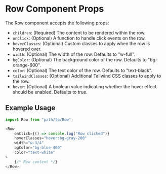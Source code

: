 # Row Component Props

The Row component accepts the following props:

- `children`: (Required) The content to be rendered within the row.
- `onClick`: (Optional) A function to handle click events on the row.
- `hoverClasses`: (Optional) Custom classes to apply when the row is hovered over.
- `width`: (Optional) The width of the row. Defaults to "w-full".
- `bgColor`: (Optional) The background color of the row. Defaults to "bg-orange-600".
- `color`: (Optional) The text color of the row. Defaults to "text-black".
- `tailwindClasses`: (Optional) Additional Tailwind CSS classes to apply to the row.
- `hover`: (Optional) A boolean value indicating whether the hover effect should be enabled. Defaults to true.

## Example Usage

```javascript
import Row from "path/to/Row";

<Row
	onClick={() => console.log("Row clicked")}
	hoverClasses="hover:bg-gray-200"
	width="w-3/4"
	bgColor="bg-blue-400"
	color="text-white"
>
	{/* Row content */}
</Row>;
```
